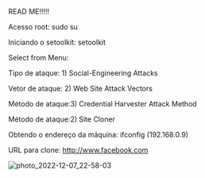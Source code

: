READ ME!!!!!

Acesso root: sudo su

Iniciando o setoolkit: setoolkit

Select from Menu:

Tipo de ataque: 1) Social-Engineering Attacks

Vetor de ataque: 2) Web Site Attack Vectors

Método de ataque:3) Credential Harvester Attack Method


Método de ataque:2) Site Cloner

Obtendo o endereço da máquina: ifconfig (192.168.0.9)

URL para clone: http://www.facebook.com

![photo_2022-12-07_22-58-03](https://user-images.githubusercontent.com/90367782/206337651-9ed3f87c-2f11-4223-a919-7fa89ca8ff3b.jpg)
